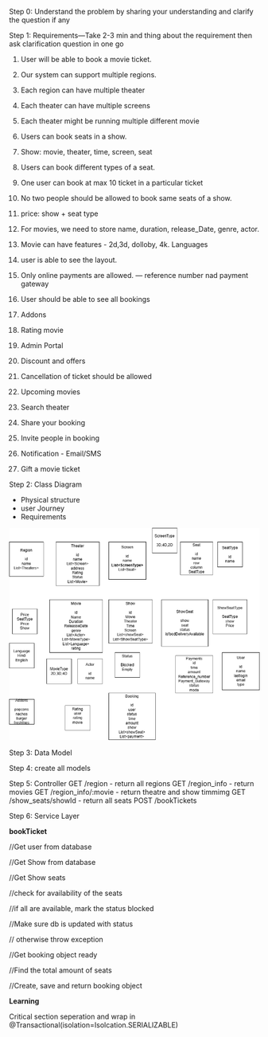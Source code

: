 Step 0: Understand the problem by sharing your understanding
and clarify the question if any

Step 1: Requirements—Take 2-3 min and thing about the requirement then ask clarification question in one go
1. User will be able to book a movie ticket.
2. Our system can support multiple regions.
3. Each region can have multiple theater
4. Each theater can have multiple screens
5. Each theater might be running multiple different movie
6. Users can book seats in a show.
7. Show: movie, theater, time, screen, seat
8. Users can book different types of a seat.
9. One user can book at max 10 ticket in a particular ticket
10. No two people should be allowed to book same seats of a show.
11. price: show + seat type
12. For movies, we need to store name, duration, release_Date, genre, actor. 
13. Movie can have features - 2d,3d, dolloby, 4k. Languages
14. user is able to see the layout.
15. Only online payments are allowed. — reference number nad payment gateway
16. User should be able to see all bookings

17. Addons
18. Rating movie
19. Admin Portal
20. Discount and offers
21. Cancellation of ticket should be allowed
22. Upcoming movies
23. Search theater
24. Share your booking 
25. Invite people in booking
26. Notification - Email/SMS
27. Gift a movie ticket

Step 2: Class Diagram
* Physical structure
* user Journey
* Requirements

![BookMyShowClassDiagram.png](../../../resources/BookMyShowClassDiagram.png)

Step 3: Data Model

Step 4: create all models

Step 5: Controller
GET /region - return all regions
GET /region_info - return movies
GET /region_info/:movie - return theatre and show timmimg
GET /show_seats/showId - return all seats
POST /bookTickets

Step 6: Service Layer

**bookTicket**

//Get user from database

//Get Show from database

//Get Show seats

//check for availability of the seats

//if all are available, mark the status blocked

//Make sure db is updated with status

// otherwise throw exception

//Get booking object ready

//Find the total amount of seats

//Create, save and return booking object

**Learning**

Critical section seperation and wrap in 
@Transactional(isolation=Isolcation.SERIALIZABLE)